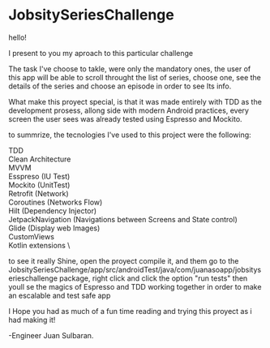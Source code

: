 # JobsitySeriesChallenge


hello! 

I present to you my aproach to this particular challenge 

The task I've choose to takle, were only the mandatory ones, the user of this app will be able to scroll throught the list of series, choose one, see the details of the series and choose an episode in order to see Its info.

What make this proyect special, is that it was made entirely with TDD as the development prosess, allong side with modern Android practices, every screen the user sees was already tested using Espresso and Mockito.

to summrize, the tecnologies I've used to this project were the following:

TDD \
Clean Architecture \
MVVM \
Esspreso (IU Test)\
Mockito (UnitTest)\
Retrofit (Network)\
Coroutines (Networks Flow)\
Hilt (Dependency Injector)\
JetpackNavigation (Navigations between Screens and State control)\
Glide (Display web Images)\
CustomViews\
Kotlin extensions \

to see it really Shine, open the proyect compile it, and them go to the JobsitySeriesChallenge/app/src/androidTest/java/com/juanasoapp/jobsityserieschallenge package, right click and click the option
"run tests"
then youll se the magics of Espresso and TDD working together in order to make an escalable and test safe app 

I Hope you had as much of a fun time reading and trying this proyect as i had making it!

-Engineer Juan Sulbaran.
